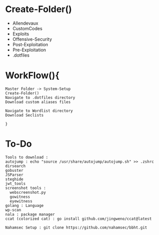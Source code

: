 # Create-Folder()
- Allendevaux
- CustomCodes
- Exploits
- Offensive-Security
- Post-Exploitation
- Pre-Exploitation
- .dotfiles


# WorkFlow(){
```
Master Folder -> System-Setup
Create-Folder()
Navigate to .dotfiles directory
Download custom aliases files

Navigate to Wordlist directory
Download Seclists

}
```
# To-Do
```
Tools to download :
autojump : echo "source /usr/share/autojump/autojump.sh" >> .zshrc 
dirsearch
gobuster
JSParser
steghide
jwt_tools
screenshot tools :
  webscreenshot.py
  gowitness
  eyewitness
golang : Language
wp-scan
nala : package manager
ccat (colorized cat) : go install github.com/jingweno/ccat@latest

Nahamsec Setup : git clone https://github.com/nahamsec/bbht.git

